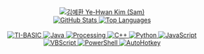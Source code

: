 <div align="center">
  <a href="https://github.com/yehwankim23?tab=repositories">
    <img src="https://capsule-render.vercel.app/api?type=soft&height=100&text=김예환%20Ye-Hwan%20Kim%20(Sam)&fontSize=50&fontAlignY=55&animation=twinkling&color=0d1117&fontColor=c9d1d9" alt="김예환 Ye-Hwan Kim (Sam)" />
  </a>
</div>

<div align="center">
  <a href="https://github.com/yehwankim23?tab=repositories">
    <img src="https://github-readme-stats.vercel.app/api?username=yehwankim23&show_icons=true&count_private=true&line_height=24&title_color=58a6ff&icon_color=8b949e&text_color=c9d1d9&bg_color=0d1117&cache_seconds=1800&custom_title=GitHub%20Stats&border_color=30363d" alt="GitHub Stats" />
  </a>
  <a href="https://github.com/yehwankim23?tab=repositories">
    <img src="https://github-readme-stats.vercel.app/api/top-langs/?username=yehwankim23&card_width=297&title_color=58a6ff&text_color=c9d1d9&bg_color=0d1117&cache_seconds=1800&layout=compact&langs_count=8&custom_title=Top%20Languages&border_color=30363d" alt="Top Languages"/>
  </a>
</div>

<br />

<div align="center">
  <a href="https://github.com/yehwankim23?tab=repositories&language=ti+program">
    <img src="https://img.shields.io/static/v1?label=2014&message=TI-BASIC&color=A0AA87" alt="TI-BASIC"/>
  </a>
  <a href="https://github.com/yehwankim23?tab=repositories&language=java">
    <img src="https://img.shields.io/static/v1?label=2015&message=Java&color=B07219" alt="Java"/>
  </a>
  <a href="https://github.com/yehwankim23?tab=repositories&language=processing">
    <img src="https://img.shields.io/static/v1?label=2018&message=Processing&color=0096D8" alt="Processing"/>
  </a>
  <a href="https://github.com/yehwankim23?tab=repositories&language=c%2B%2B">
    <img src="https://img.shields.io/static/v1?label=2020&message=C%2B%2B&color=F34B7D" alt="C++"/>
  </a>
  <a href="https://github.com/yehwankim23?tab=repositories&language=python">
    <img src="https://img.shields.io/static/v1?label=2021&message=Python&color=3572A5" alt="Python"/>
  </a>
  <a href="https://github.com/yehwankim23?tab=repositories&language=javascript">
    <img src="https://img.shields.io/static/v1?label=2021&message=JavaScript&color=F1E05A" alt="JavaScript"/>
  </a>
  <a href="https://github.com/yehwankim23?tab=repositories&language=vbscript">
    <img src="https://img.shields.io/static/v1?label=2021&message=VBScript&color=15DCDC" alt="VBScript"/>
  </a>
  <a href="https://github.com/yehwankim23?tab=repositories&language=powershell">
    <img src="https://img.shields.io/static/v1?label=2021&message=PowerShell&color=012456" alt="PowerShell"/>
  </a>
  <a href="https://github.com/yehwankim23?tab=repositories&language=autohotkey">
    <img src="https://img.shields.io/static/v1?label=2022&message=AutoHotkey&color=6594B9" alt="AutoHotkey"/>
  </a>
</div>
